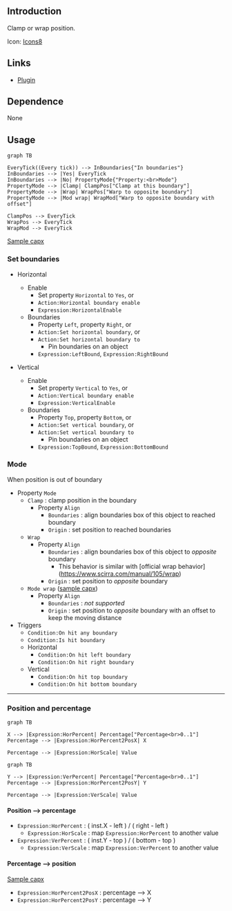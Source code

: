 ## Introduction

Clamp or wrap position.

Icon: [Icons8](https://icons8.com/)

## Links

- [Plugin](https://rexrainbow.github.io/C3RexDoc/repo/rex_boundary.c3addon)

## Dependence

None

## Usage

```mermaid
graph TB

EveryTick((Every tick)) --> InBoundaries{"In boundaries"}
InBoundaries --> |Yes| EveryTick
InBoundaries --> |No| PropertyMode{"Property:<br>Mode"}
PropertyMode --> |Clamp| ClampPos["Clamp at this boundary"]
PropertyMode --> |Wrap| WrapPos["Warp to opposite boundary"]
PropertyMode --> |Mod wrap| WrapMod["Warp to opposite boundary with offset"]

ClampPos --> EveryTick
WrapPos --> EveryTick
WrapMod --> EveryTick
```

[Sample capx](https://1drv.ms/u/s!Am5HlOzVf0kHl3WZix2QP92s70WM)

### Set boundaries

- Horizontal

    - Enable
        - Set property `Horizontal` to `Yes`, or
        - `Action:Horizontal boundary enable`
        - `Expression:HorizontalEnable`
    - Boundaries
        - Property `Left`, property `Right`, or
        - `Action:Set horizontal boundary`, or
        - `Action:Set horizontal boundary to`
            - Pin boundaries on an object
        - `Expression:LeftBound`, `Expression:RightBound`

- Vertical

    - Enable
        - Set property `Vertical` to `Yes`, or
        - `Action:Vertical boundary enable`
        - `Expression:VerticalEnable`
    - Boundaries
        - Property `Top`, property `Bottom`, or
        - `Action:Set vertical boundary`, or
        - `Action:Set vertical boundary to`
            - Pin boundaries on an object
        - `Expression:TopBound`, `Expression:BottomBound`


### Mode

When position is out of boundary

- Property `Mode`
    - `Clamp` : clamp position in the boundary
        - Property `Align`
            - `Boundaries` : align boundaries box of this object to reached boundary
            - `Origin` : set position to reached boundaries
    - `Wrap`
        - Property `Align`
            - `Boundaries` : align boundaries box of this object to *opposite* boundary
                - This behavior is similar with [official wrap behavior]      (https://www.scirra.com/manual/105/wrap)
            - `Origin` : set position to *opposite* boundary
    - `Mode wrap`  ([sample capx]())
        - Property `Align`
            - `Boundaries` : *not supported*
            - `Origin` : set position to *opposite* boundary with an offset to keep the moving   distance
- Triggers
    - `Condition:On hit any boundary`
    - `Condition:Is hit boundary`
    - Horizontal
        - `Condition:On hit left boundary`
        - `Condition:On hit right boundary`
    - Vertical
        - `Condition:On hit top boundary`
        - `Condition:On hit bottom boundary`

----

### Position and percentage

```mermaid
graph TB

X --> |Expression:HorPercent| Percentage["Percentage<br>0..1"]
Percentage --> |Expression:HorPercent2PosX| X

Percentage --> |Expression:HorScale| Value
```

```mermaid
graph TB

Y --> |Expression:VerPercent| Percentage["Percentage<br>0..1"]
Percentage --> |Expression:HorPercent2PosY| Y

Percentage --> |Expression:VerScale| Value
```

#### Position --> percentage

- `Expression:HorPercent` : ( inst.X - left ) / ( right - left )
    - `Expression:HorScale` : map `Expression:HorPercent` to another value
- `Expression:VerPercent` : ( inst.Y - top ) / ( bottom - top )
    - `Expression:VerScale` : map `Expression:VerPercent` to another value

#### Percentage --> position

[Sample capx](https://1drv.ms/u/s!Am5HlOzVf0kHl3R9cqOgFaC80UtE)

- `Expression:HorPercent2PosX` : percentage --> X  
- `Expression:HorPercent2PosY` : percentage --> Y